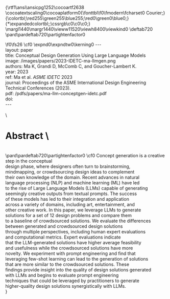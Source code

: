 {\rtf1\ansi\ansicpg1252\cocoartf2638
\cocoatextscaling0\cocoaplatform0{\fonttbl\f0\fmodern\fcharset0 Courier;}
{\colortbl;\red255\green255\blue255;\red0\green0\blue0;}
{\*\expandedcolortbl;;\cssrgb\c0\c0\c0;}
\margl1440\margr1440\vieww11520\viewh8400\viewkind0
\deftab720
\pard\pardeftab720\partightenfactor0

\f0\fs26 \cf0 \expnd0\expndtw0\kerning0
---\
layout: paper\
title: Conceptual Design Generation Using Large Language Models\
image: /images/papers/2023-IDETC-ma-llmgen.png\
authors: Ma K, Grandi D, McComb C, and Goucher-Lambert K.\
year: 2023\
ref: Ma et al. <i>ASME IDETC</i> 2023\
journal: Proceedings of the ASME International Design Engineering Technical Conferences (2023).\
pdf: /pdfs/papers/ma-llm-conceptgen-idetc.pdf\
doi: \
---\
		\
\
# Abstract	\
\
\pard\pardeftab720\partightenfactor0
\cf0 Concept generation is a creative step in the conceptual\
design phase, where designers often turn to brainstorming,\
mindmapping, or crowdsourcing design ideas to complement\
their own knowledge of the domain. Recent advances in natural\
language processing (NLP) and machine learning (ML) have led\
to the rise of Large Language Models (LLMs) capable of generating\
seemingly creative outputs from textual prompts. The success\
of these models has led to their integration and application\
across a variety of domains, including art, entertainment, and\
other creative work. In this paper, we leverage LLMs to generate\
solutions for a set of 12 design problems and compare them\
to a baseline of crowdsourced solutions. We evaluate the differences\
between generated and crowdsourced design solutions\
through multiple perspectives, including human expert evaluations\
and computational metrics. Expert evaluations indicate\
that the LLM-generated solutions have higher average feasibility\
and usefulness while the crowdsourced solutions have more\
novelty. We experiment with prompt engineering and find that\
leveraging few-shot learning can lead to the generation of solutions\
that are more similar to the crowdsourced solutions. These\
findings provide insight into the quality of design solutions generated\
with LLMs and begins to evaluate prompt engineering\
techniques that could be leveraged by practitioners to generate\
higher-quality design solutions synergistically with LLMs.\
}